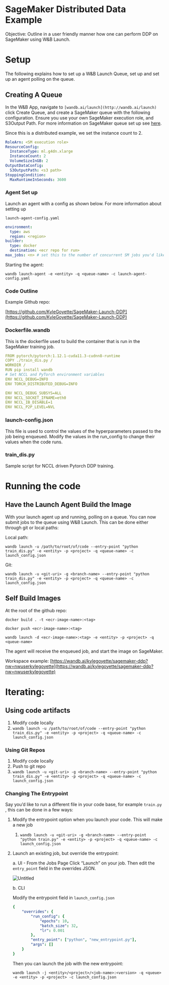 # SageMaker Distributed Data Example

Objective: Outline in a user friendly manner how one can perform DDP on SageMaker using W&B Launch.

# Setup

The following explains how to set up a W&B Launch Queue, set up and set up an agent polling on the queue.

## Creating A Queue

In the W&B App, navigate to `[wandb.ai/launch](http://wandb.ai/launch)` click Create Queue, and create a SageMaker queue with the following configuration. Ensure you use your own SageMaker execution role, and S3Output Path. For more information on SageMaker queue set up see [here](https://docs.wandb.ai/guides/launch/setup-launch-sagemaker).

Since this is a distributed example, we set the instance count to 2.

```yaml
RoleArn: <SM execution role>
ResourceConfig:
  InstanceType: ml.g4dn.xlarge
  InstanceCount: 2
  VolumeSizeInGB: 2
OutputDataConfig:
  S3OutputPath: <s3 path>
StoppingCondition:
  MaxRuntimeInSeconds: 3600
```

### Agent Set up

Launch an agent with a config as shown below. For more information about setting up

`launch-agent-config.yaml`

```yaml
environment:
  type: aws
  region: <region>
builder:
  type: docker
  destination: <ecr repo for run>
max_jobs: <n> # set this to the number of concurrent SM jobs you'd like to run
```

Starting the agent:

`wandb launch-agent -e <entity> -q <queue-name> -c launch-agent-config.yaml`

### Code Outline

Example Github repo:

[https://github.com/KyleGoyette/SageMaker-Launch-DDP](https://github.com/KyleGoyette/SageMaker-Launch-DDP)

### Dockerfile.wandb

This is the dockerfile used to build the container that is run in the SageMaker training job.

```yaml
FROM pytorch/pytorch:1.12.1-cuda11.3-cudnn8-runtime
COPY ./train_dis.py /
WORKDIR /
RUN pip install wandb
# Set NCCL and PyTorch environment variables
ENV NCCL_DEBUG=INFO
ENV TORCH_DISTRIBUTED_DEBUG=INFO

ENV NCCL_DEBUG_SUBSYS=ALL
ENV NCCL_SOCKET_IFNAME=eth0
ENV NCCL_IB_DISABLE=1
ENV NCCL_P2P_LEVEL=NVL
```

### launch-config.json

This file is used to control the values of the hyperparameters passed to the job being enqueued. Modify the values in the run_config to change their values when the code runs.

### train_dis.py

Sample script for NCCL driven Pytorch DDP training.

# Running the code

## Have the Launch Agent Build the Image

With your launch agent up and running, polling on a queue. You can now submit jobs to the queue using W&B Launch. This can be done either through git or local paths:

Local path:

`wandb launch -u /path/to/root/of/code --entry-point "python train_dis.py" -e <entity> -p <project> -q <queue-name> -c launch_config.json`

Git:

`wandb launch -u <git-uri> -g <branch-name> --entry-point "python train_dis.py" -e <entity> -p <project> -q <queue-name> -c launch_config.json`

## Self Build Images

At the root of the github repo:

`docker build . -t <ecr-image-name>:<tag>` 

`docker push <ecr-image-name>:<tag>`

`wandb launch -d <ecr-image-name>:<tag> -e <entity> -p <project> -q <queue-name>`   

The agent will receive the enqueued job, and start the image on SageMaker.

Workspace example: [https://wandb.ai/kylegoyette/sagemaker-ddp?nw=nwuserkylegoyette](https://wandb.ai/kylegoyette/sagemaker-ddp?nw=nwuserkylegoyette)

# Iterating:

## Using code artifacts

1. Modify code locally
2. `wandb launch -u /path/to/root/of/code --entry-point "python train_dis.py" -e <entity> -p <project> -q <queue-name> -c launch_config.json`

### Using Git Repos

1. Modify code locally
2. Push to git repo
3. `wandb launch -u <git-uri> -g <branch-name> --entry-point "python train_dis.py" -e <entity> -p <project> -q <queue-name> -c launch_config.json`

### Changing The Entrypoint

Say you’d like to run a different file in your code base, for example `train.py` , this can be done in a few ways:

1. Modify the entrypoint option when you launch your code. This will make a new job
    1. `wandb launch -u <git-uri> -g <branch-name> --entry-point "python train.py" -e <entity> -p <project> -q <queue-name> -c launch_config.json`
2. Launch an existing job, but override the entrypoint:
    
    a. UI - From the Jobs Page Click “Launch” on your job. Then edit the `entry_point` field in the overrides JSON.
    
    ![Untitled](SageMaker%20Distributed%20Data%20Example%20df9ffe5c979c4931892d62a1b29e4411/Untitled.png)
    
    b. CLI
    
    Modify the entrypoint field in `launch_config.json`
    
    ```yaml
    {
        "overrides": {
            "run_config": {
                "epochs": 10,
                "batch_size": 32,
                "lr": 0.001
            },
            "entry_point": ["python", "new_entrypoint.py"],
            "args": []
        }
    }
    ```
    
    Then you can launch the job with the new entrypoint:
    
    `wandb launch -j <entity>/<project>/<job-name>:<version> -q <queue> -e <entity> -p <project> -c launch_config.json`
